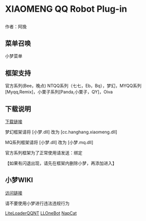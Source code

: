 # XIAOMENG QQ Robot Plug-in
##  
作者：阿挽

## 菜单召唤
 小梦菜单
## 框架支持
官方系列(Bee，晚点) NTQQ系列（七七，Eb，Bq），梦幻，MYQQ系列[Myqq,Remix]，小栗子系列[Panda,小栗子，QY]，Oiva 
## 下载说明
[下载链接](https://github.com/HANG-XM/XIAOMENG/releases)

梦幻框架请将 [小梦.dll] 改为 [cc.hanghang.xiaomeng.dll]

MQ系列框架请将 [小梦.dll] 改为 [小梦.mq.dll]

官方系列框架为了正常使用请发送：绑定

   【如果有闪退出现，请先在框架内删除小梦，再添加进入】
## 小梦WIKI
[访问链接](https://github.com/HANG-XM/XIAOMENG/wiki)

 请不要使用小梦进行违法违规行为
 
[LiteLoaderQQNT](https://github.com/LiteLoaderQQNT/LiteLoaderQQNT) [LLOneBot](https://github.com/LLOneBot/LLOneBot) [NapCat](https://github.com/NapNeko/NapCatQQ)

